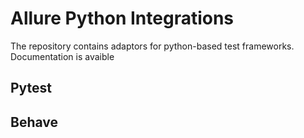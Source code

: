 # Allure Python Integrations

The repository contains adaptors for python-based test frameworks.
Documentation is avaible

## Pytest


## Behave
